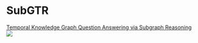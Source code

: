 # SubGTR
[Temporal Knowledge Graph Question Answering via Subgraph Reasoning](https://www.sciencedirect.com/science/article/pii/S0950705122005603)
![](https://ars.els-cdn.com/content/image/1-s2.0-S0950705122005603-gr2.jpg)
